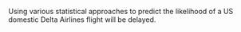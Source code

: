 Using various statistical approaches to predict the likelihood of a US domestic Delta Airlines flight will be delayed.
